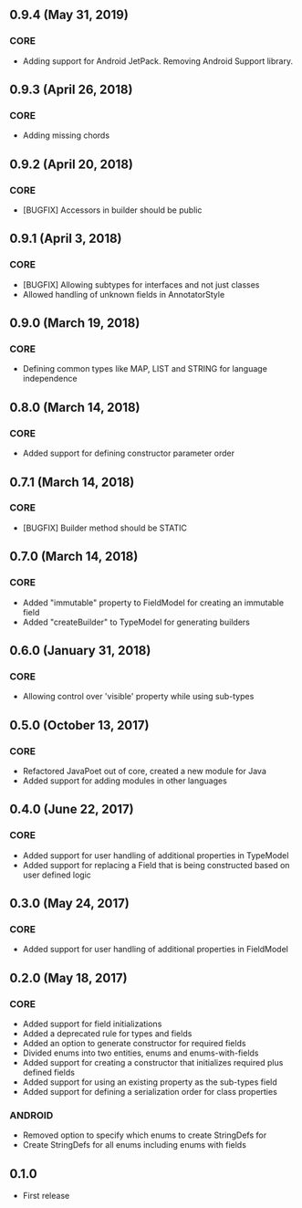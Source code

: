 ## 0.9.4 (May 31, 2019)
### CORE
- Adding support for Android JetPack. Removing Android Support library.

## 0.9.3 (April 26, 2018)
### CORE
- Adding missing chords

## 0.9.2 (April 20, 2018)
### CORE
- [BUGFIX] Accessors in builder should be public

## 0.9.1 (April 3, 2018)
### CORE
- [BUGFIX] Allowing subtypes for interfaces and not just classes
- Allowed handling of unknown fields in AnnotatorStyle 

## 0.9.0 (March 19, 2018)
### CORE
- Defining common types like MAP, LIST and STRING for language independence

## 0.8.0 (March 14, 2018)
### CORE
- Added support for defining constructor parameter order

## 0.7.1 (March 14, 2018)
### CORE
- [BUGFIX] Builder method should be STATIC

## 0.7.0 (March 14, 2018)
### CORE
- Added "immutable" property to FieldModel for creating an immutable field
- Added "createBuilder" to TypeModel for generating builders

## 0.6.0 (January 31, 2018)
### CORE
- Allowing control over 'visible' property while using sub-types

## 0.5.0 (October 13, 2017)
### CORE
- Refactored JavaPoet out of core, created a new module for Java
- Added support for adding modules in other languages

## 0.4.0 (June 22, 2017)
### CORE
- Added support for user handling of additional properties in TypeModel
- Added support for replacing a Field that is being constructed based on user defined logic

## 0.3.0  (May 24, 2017)
### CORE
- Added support for user handling of additional properties in FieldModel

## 0.2.0  (May 18, 2017)
### CORE
- Added support for field initializations
- Added a deprecated rule for types and fields
- Added an option to generate constructor for required fields
- Divided enums into two entities, enums and enums-with-fields
- Added support for creating a constructor that initializes required plus defined fields
- Added support for using an existing property as the sub-types field
- Added support for defining a serialization order for class properties

### ANDROID
- Removed option to specify which enums to create StringDefs for
- Create StringDefs for all enums including enums with fields

## 0.1.0
- First release
